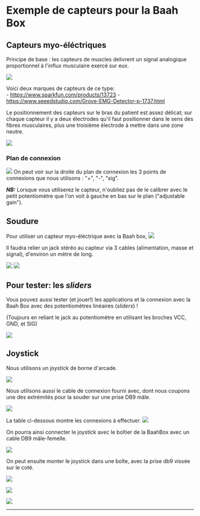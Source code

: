 
# Exemple de capteurs pour la Baah Box

## Capteurs myo-éléctriques

Principe de base : les capteurs de muscles delivrent un signal analogique proportionnel à l'influx musculaire exercé sur eux.

![](../img/myoware_muscle.jpg)

Voici deux marques de capteurs de ce type:  
	- https://www.sparkfun.com/products/13723 
	- https://www.seeedstudio.com/Grove-EMG-Detector-p-1737.html


Le positionnement des capteurs sur le bras du patient est assez délicat; sur chaque capteur il y a deux électrodes qu'il faut positionner dans le sens des fibres musculaires, plus une troisième électrode à mettre dans une zone neutre.


![](../img/myowareOnArm.jpg)


### Plan de connexion


![](../img/topSensor.jpg)
On peut voir sur la droite du plan de connexion  les 3 points de connexions que nous utilisons : "+", "-", "sig".


**_NB:_** Lorsque vous utiliserez le capteur, n'oubliez pas de le calibrer avec le petit potentiomètre que l'on voit à gauche en bas sur le plan ("adjustable gain"). 



## Soudure

Pour utiliser un capteur myo-éléctrique avec la Baah box,
![](../img/photoBaahBox_p.jpg)
 
Il faudra relier un jack stéréo au capteur via 3 cables (alimentation, masse et signal), d'environ un mètre de long.




![](../img/connection_jack_male.jpg)
![](../img/connections_myo.jpg)

## Pour tester: les *sliders*

Vous pouvez aussi tester (et jouer!) les applications et la connexion avec la Baah Box avec des potentiomètres linéaires (*sliders*) !

(Toujours en reliant le jack au potentiomètre en utilisant les broches VCC, GND, et SIG)


![](../img/slider.jpg)




## Joystick

Nous utilisons un joystick de borne d'arcade.

![](../img/Arcade_Joystick_400X300.jpeg)


Nous utilisons aussi le cable de connexion fourni avec, 
dont nous coupons une des extrémités pour la souder sur une prise DB9 mâle.

![](../img/db9_male.jpg)

La table ci-dessous montre les connexions à effectuer. 
![](../img/DB9-Joystick.jpg)


On pourra ainsi connecter le joystick avec le boîtier de la BaahBox avec un cable DB9 mâle-femelle.

![](../img/cable_DB9.jpg)


On peut ensuite monter le joystick dans une boîte, 
avec la prise db9 vissée sur le coté.

![](../img/Joystick_box_parts_400x300.jpeg)


![](../img/Joystick_box_assembly_300X300.jpeg)



![](../img/Joystick.jpg)


****
